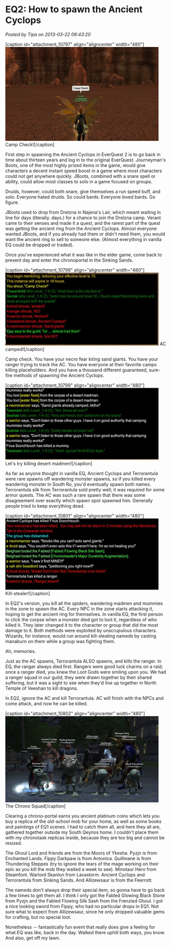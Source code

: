 # EQ2: How to spawn the Ancient Cyclops

*Posted by Tipa on 2013-03-22 06:43:20*

[caption id="attachment\_10797" align="aligncenter" width="480"][![Camp Check!](../uploads/2013/03/EverQuest2-2013-03-21-21-21-32-47-480x294.jpg)](../uploads/2013/03/EverQuest2-2013-03-21-21-21-32-47.jpg) Camp Check![/caption]

First step in spawning the Ancient Cyclops in EverQuest 2 is to go back in time about thirteen years and log in to the original EverQuest. Journeyman's Boots, one of the most highly prized items in the game, would give characters a decent instant speed boost in a game where most characters could not get anywhere quickly. JBoots, combined with a snare spell or ability, could allow most classes to solo in a game focused on groups. 

Druids, however, could both snare, give themselves a run speed buff, and solo. Everyone hated druids. So could bards. Everyone loved bards. Go figure.

JBoots used to drop from Drelzna in Najena's Lair, which meant waiting in line for days (literally. days.) for a chance to join the Drelzna camp. Verant came to their senses and made it a quest, and the rarest part of the quest was getting the ancient ring from the Ancient Cyclops. Almost everyone wanted JBoots, and if you already had them or didn't need them, you would want the ancient ring to sell to someone else. (Almost everything in vanilla EQ could be dropped or traded).

Once you've experienced what it was like in the elder game, come back to present day and enter the chronoportal in the Sinking Sands.

[caption id="attachment\_10798" align="aligncenter" width="480"][![AC camped!](../uploads/2013/03/EverQuest2-2013-03-21-21-21-40-12-480x228.jpg)](../uploads/2013/03/EverQuest2-2013-03-21-21-21-40-12.jpg) AC camped![/caption]

Camp check. You have your necro fear kiting sand giants. You have your ranger trying to track the AC. You have everyone at their favorite camps killing placeholders. And you have a thousand different guaranteed, sure-fire methods of spawning the Ancient Cyclops.

[caption id="attachment\_10799" align="aligncenter" width="480"][![Let's try killing desert madmen!](../uploads/2013/03/EverQuest2-2013-03-21-21-25-31-90-480x225.jpg)](../uploads/2013/03/EverQuest2-2013-03-21-21-25-31-90.jpg) Let's try killing desert madmen![/caption]

As far as anyone thought in vanilla EQ, Ancient Cyclops and Terrorantula were rare spawns off wandering monster spawns, so if you killed every wandering monster in South Ro, you'd eventually spawn both names. Terrorantula silk from Terrorantula sold pretty well; it was required for some armor quests. The AC was such a rare spawn that there was some disagreement over exactly which spawn spot spawned him. Generally people tried to keep everything dead.

[caption id="attachment\_10801" align="aligncenter" width="480"][![Kill-stealer!](../uploads/2013/03/EverQuest2-2013-03-21-21-30-41-10-480x223.jpg)](../uploads/2013/03/EverQuest2-2013-03-21-21-30-41-10.jpg) Kill-stealer![/caption]

In EQ2's version, you kill all the spiders, wandering madmen and mummies in the zone to spawn the AC. Every NPC in the zone starts attacking it, hoping to get the ancient ring for themselves. In vanilla EQ, the first person to click the corpse when a monster died got to loot it, regardless of who killed it. They later changed it to the character or group that did the most damage to it. Both methods were exploited by unscrupulous characters. Wizards, for instance, would run around kill-stealing nameds by casting manaburn on them while a group was fighting them.

Ah, memories.

Just as the AC spawns, Terrorantula ALSO spawns, and kills the ranger. In EQ, the ranger always died first. Rangers were good luck charms on a raid; once a ranger died, you knew the Loot Gods were smiling upon you. We had a ranger squad in our guild; they were drawn together by their shared suffering, but it was a sight to see when they'd line up together in North Temple of Veeshan to kill dragons.

In EQ2, ignore the AC and kill Terrorantula. AC will finish with the NPCs and come attack, and now he can be killed.

[caption id="attachment\_10802" align="aligncenter" width="480"][![The Chrono Squad](../uploads/2013/03/EverQuest2-2013-03-22-06-54-14-83-480x270.jpg)](../uploads/2013/03/EverQuest2-2013-03-22-06-54-14-83.jpg) The Chrono Squad[/caption]

Clearing a chrono-portal earns you ancient platinum coins which lets you buy a replica of the old-school mob for your home, as well as some books and paintings of EQ1 scenes. I had to catch them all, and here they all are, gathered together outside my South Qeynos home. I couldn't place them with my chronotask replicas inside, because they are too big and cannot be resized.

The Ghoul Lord and friends are from the Moors of Ykesha. Pyzjn is from Enchanted Lands. Fippy Darkpaw is from Antonica. Quillmane is from Thundering Steppes (try to ignore the tears of the mage working on their epic as you kill the mob they waited a week to see). Minotaur Hero from Steamfont. Warlord Skanlon from Lavastorm. Ancient Cyclops and Terrorantula from Sinking Sands. And Allizewsaur is from the Feerrott.

The nameds don't always drop their special item, so gonna have to go back a few times to get them all. I think I only got the Fabled Glowing Black Stone from Pyzjn and the Fabled Flowing Silk Sash from the Frenzied Ghoul. I got a nice looking sword from Fippy, who had no particular drops in EQ1. Not sure what to expect from Allizewsaur, since he only dropped valuable gems for crafting, but no special loot.

Nonetheless -- fantastically fun event that really does give a feeling for what EQ was like, back in the day. Walked there uphill both ways, you know. And also, get off my lawn.

